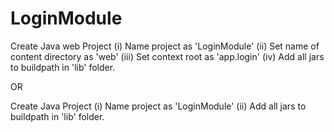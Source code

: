 # LoginModule
Create Java web Project
	(i) Name project as 'LoginModule'
	(ii) Set name of content directory as 'web'
	(iii) Set context root as 'app.login'
	(iv) Add all jars to buildpath in 'lib' folder.

OR

Create Java Project
	(i) Name project as 'LoginModule'
	(ii) Add all jars to buildpath in 'lib' folder.
	